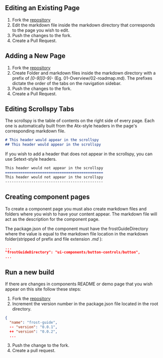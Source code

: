 ## Editing an Existing Page
  1. Fork the [repository](https://github.com/ciena-frost/ciena-frost.github.io)
  2. Edit the markdown file inside the markdown directory that corresponds to the page you wish to edit.  
  3. Push the changes to the fork.
  4. Create a Pull Request.

## Adding a New Page
  1. Fork the [repository](https://github.com/ciena-frost/ciena-frost.github.io)
  2. Create Folder and markdown files inside the markdown directory with a prefix of *[0-9][0-9]-* (Eg. 01-Overview/02-roadmap.md). The prefixes dictate the order of the tabs on the navigation sidebar.
  3. Push the changes to the fork.
  4. Create a Pull Request.
  
## Editing Scrollspy Tabs
The scrollspy is the table of contents on the right side of every page. Each one is automatically built from the Atx-style headers in the page's corresponding markdown file.
  
```markdown
# This header would appear in the scrollspy
## This header would appear in the scrollspy 
```
If you wish to add a header that does not appear in the scrollspy, you can use Setext-style headers.
```markdown
This header would not appear in the scrollspy
=============================================
This header would not appear in the scrollspy
---------------------------------------------
```
  
## Creating component pages
To create a component page you must also create markdown files and folders where you wish to have your content appear. The markdown file will act as the description for the component page.

  The package.json of the component must have the frostGuideDirectory where the value is equal to the markdown file location in the markdown folder(stripped of prefix and file extension *.md* ):

```json
...
"frostGuideDirectory": "ui-components/button-controls/button",
...
```


## Run a new build
  If there are changes in components README or demo page that you wish appear on this site follow these steps:
  1. Fork the [repository](https://github.com/ciena-frost/ciena-frost.github.io)
  2. Increment the version number in the package.json file located in the root directory.
  
```json
{
  "name": "frost-guide",
  -- "version": "0.0.1",
  ++ "version": "0.0.2",
  ...
```
  
  3. Push the change to the fork.
  4. Create a pull request.
